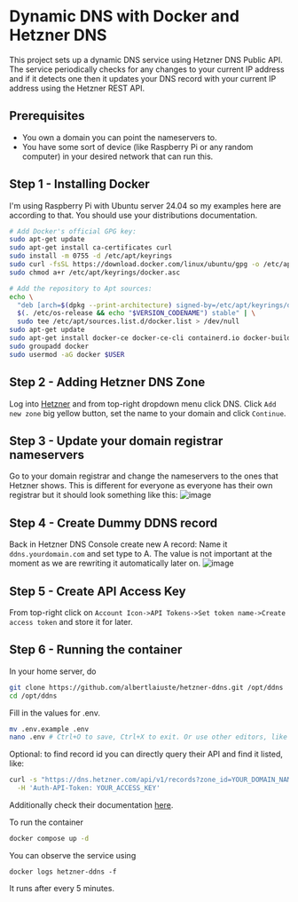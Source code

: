 # Dynamic DNS with Docker and Hetzner DNS

This project sets up a dynamic DNS service using Hetzner DNS Public API. The service periodically checks for any changes to your current IP address and if it detects one then it updates your DNS record with your current IP address using the Hetzner REST API. 

## Prerequisites
* You own a domain you can point the nameservers to.
* You have some sort of device (like Raspberry Pi or any random computer) in your desired network that can run this.

## Step 1 - Installing Docker
I'm using Raspberry Pi with Ubuntu server 24.04 so my examples here are according to that. You should use your distributions documentation.
```bash
# Add Docker's official GPG key:
sudo apt-get update
sudo apt-get install ca-certificates curl
sudo install -m 0755 -d /etc/apt/keyrings
sudo curl -fsSL https://download.docker.com/linux/ubuntu/gpg -o /etc/apt/keyrings/docker.asc
sudo chmod a+r /etc/apt/keyrings/docker.asc

# Add the repository to Apt sources:
echo \
  "deb [arch=$(dpkg --print-architecture) signed-by=/etc/apt/keyrings/docker.asc] https://download.docker.com/linux/ubuntu \
  $(. /etc/os-release && echo "$VERSION_CODENAME") stable" | \
  sudo tee /etc/apt/sources.list.d/docker.list > /dev/null
sudo apt-get update
sudo apt-get install docker-ce docker-ce-cli containerd.io docker-buildx-plugin docker-compose-plugin
sudo groupadd docker
sudo usermod -aG docker $USER
```
## Step 2 - Adding Hetzner DNS Zone

Log into [Hetzner](https://accounts.hetzner.com/login) and from top-right dropdown menu click DNS.
Click `Add new zone` big yellow button, set the name to your domain and click `Continue`.

## Step 3 - Update your domain registrar nameservers
Go to your domain registrar and change the nameservers to the ones that Hetzner shows.
This is different for everyone as everyone has their own registrar but it should look something like this:
![image](https://github.com/user-attachments/assets/7d52e455-987e-4431-b90a-72f6127755f4)

## Step 4 - Create Dummy DDNS record
Back in Hetzner DNS Console create new A record:
Name it `ddns.yourdomain.com` and set type to A. The value is not important at the moment as we are rewriting it automatically later on.
![image](https://github.com/user-attachments/assets/21fc1bec-7002-465b-9fc6-adf442cdac82)

## Step 5 - Create API Access Key
From top-right click on `Account Icon->API Tokens->Set token name->Create access token` and store it for later.

## Step 6 - Running the container
In your home server, do
```bash
git clone https://github.com/albertlaiuste/hetzner-ddns.git /opt/ddns
cd /opt/ddns
```
Fill in the values for .env.
```bash
mv .env.example .env
nano .env # Ctrl+O to save, Ctrl+X to exit. Or use other editors, like vim.
```
Optional: to find record id you can directly query their API and find it listed, like:
```bash
curl -s "https://dns.hetzner.com/api/v1/records?zone_id=YOUR_DOMAIN_NAME" \
  -H 'Auth-API-Token: YOUR_ACCESS_KEY'
```
Additionally check their documentation [here](https://dns.hetzner.com/api-docs).

To run the container
```bash
docker compose up -d
```

You can observe the service using
```
docker logs hetzner-ddns -f
```
It runs after every 5 minutes.





